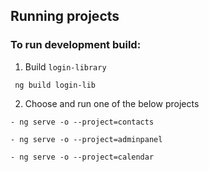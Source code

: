 
## Running projects

### To run development build:
1. Build `login-library` 
```
 ng build login-lib
```
2. Choose and run one of the below projects
```
- ng serve -o --project=contacts  
```
```
- ng serve -o --project=adminpanel
```
```
- ng serve -o --project=calendar
```
